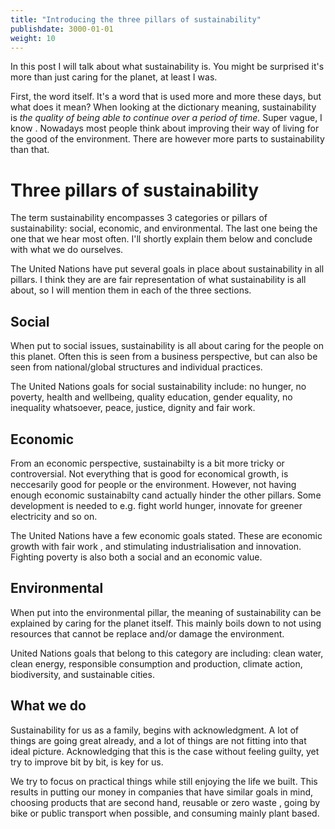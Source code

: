 ```yaml
---
title: "Introducing the three pillars of sustainability"
publishdate: 3000-01-01
weight: 10
---
```


<!-- Double spaces are not needed at he end of sentence if you start a new paragraph after that -->

In this post <!-- post? Is this not a series or article? --> I will talk about what sustainability is. You might be surprised it's more than just caring for the planet, at least I was.

First, the word itself. It's a word that is used more and more these days, but what does it mean? When looking at the dictionary meaning, sustainability is _the quality of being able to continue over a period of time_. Super vague, I know <!-- I find a very clear, or is that just me? -->. Nowadays most people think about improving their way of living for the good of the environment. There are however more parts to sustainability than that.

# Three pillars of sustainability

<!-- Maybe add "according to the UN The term sustainability encompasses 3 categories ..." so it is directly clear where the 3 categories come from -->

The term sustainability encompasses 3 categories or pillars of sustainability: social, economic, and environmental. The last one being the one that we hear most often. I'll shortly explain them below and conclude with what we do ourselves.

The United Nations have put several goals in place about sustainability in all pillars. I think they are are fair representation of what sustainability is all about, so I will mention them in each of the three sections.

## Social

When put to social issues, sustainability is all about caring for the people on this planet. Often this is seen from a business perspective, but can also be seen from national/global structures and individual practices.

The United Nations goals for social sustainability include: no hunger, no poverty, health and wellbeing, quality education, gender equality, no inequality whatsoever, peace, justice, dignity and fair work.

## Economic

<!-- My spell check goes wild on this paragraph -->
<!-- You do not really answer the question what it is. Just why it is needed and examples. Do you mean something like "an economic system that can keep on running without running out of resources, humans, or will power. In that system growth is NOT requirement but also not avoided. " -->

From an economic perspective, sustainabilty is a bit more tricky or controversial. Not everything that is good for economical growth, is neccesarily good for people or the environment. However, not having enough economic sustainabilty cand actually hinder the other pillars. Some development is needed to e.g. fight world hunger, innovate for greener electricity and so on.

The United Nations have a few economic goals stated. These are economic growth with fair work <!-- fair work was also in social, is that correct? -->, and stimulating industrialisation and innovation. Fighting poverty is also both a social and an economic value.

## Environmental

When put into the environmental pillar, the meaning of sustainability can be explained by caring for the planet itself. This mainly boils down to not using resources that cannot be replace and/or damage the environment.

United Nations goals that belong to this category are including: clean water, clean energy, responsible consumption and production, climate action, biodiversity, and sustainable cities.

## What we do

Sustainability for us as a family, begins with acknowledgment. A lot of things are going great already, and a lot of things are not fitting into that ideal picture. Acknowledging that this is the case without feeling guilty, yet try to improve bit by bit, is key for us.

We try to focus on practical things while still enjoying the life we built. This results in putting our money in companies that have similar goals in mind, choosing products that are second hand, reusable or zero waste <!--  Reduces, reuse, recycle. Start with trying to avoid unnesseray uses-->, going by bike or public transport when possible, and consuming mainly plant based.

<!-- You are also going by bike :P -->
